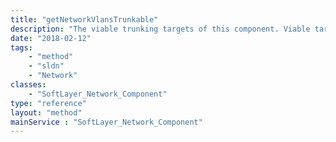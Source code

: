 ```yaml
---
title: "getNetworkVlansTrunkable"
description: "The viable trunking targets of this component. Viable targets include accessible VLANs in the same pod and network as this component, which are not already natively attached nor trunked to this component."
date: "2018-02-12"
tags:
    - "method"
    - "sldn"
    - "Network"
classes:
    - "SoftLayer_Network_Component"
type: "reference"
layout: "method"
mainService : "SoftLayer_Network_Component"
---
```

